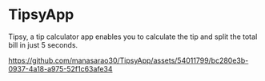 # TipsyApp
Tipsy, a tip calculator app enables you to calculate the tip and split the total bill in just 5 seconds.



https://github.com/manasarao30/TipsyApp/assets/54011799/bc280e3b-0937-4a18-a975-52f1c63afe34


